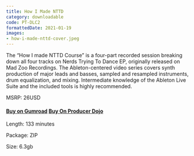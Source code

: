```yaml
---
title: How I Made NTTD
category: downloadable
code: PT-DLC2
formattedDate: 2021-01-19
images:
- how-i-made-nttd-cover.jpeg
---
```


The “How I made NTTD Course” is a four-part recorded session breaking down all four tracks on Nerds Trying To Dance EP, originally released on Mad Zoo Recordings. The Ableton-centered video series covers synth production of major leads and basses, sampled and resampled instruments, drum equalization, and mixing. Intermediate knowledge of the Ableton Live Suite and the included tools is highly recommended.

MSRP: 26USD

#### [Buy on Gumroad](https://pedestriantactics.gumroad.com/l/pt-dlc2) [Buy On Producer Dojo](https://producerdj.com/product/how-i-made-nttd-course/)

<div class="details">

Length: 133 minutes

Package: ZIP

Size: 6.3gb

</div>